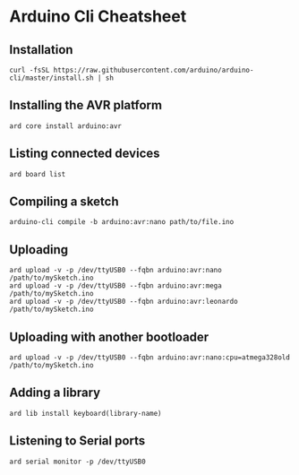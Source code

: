 # Arduino Cli Cheatsheet
## Installation
```
curl -fsSL https://raw.githubusercontent.com/arduino/arduino-cli/master/install.sh | sh
```

## Installing the AVR platform
```
ard core install arduino:avr
```


## Listing connected devices
```
ard board list
```

## Compiling a sketch
```
arduino-cli compile -b arduino:avr:nano path/to/file.ino
```

## Uploading
```
ard upload -v -p /dev/ttyUSB0 --fqbn arduino:avr:nano /path/to/mySketch.ino
ard upload -v -p /dev/ttyUSB0 --fqbn arduino:avr:mega /path/to/mySketch.ino
ard upload -v -p /dev/ttyUSB0 --fqbn arduino:avr:leonardo /path/to/mySketch.ino
```

## Uploading with another bootloader
```
ard upload -v -p /dev/ttyUSB0 --fqbn arduino:avr:nano:cpu=atmega328old /path/to/mySketch.ino
```

## Adding a library
```
ard lib install keyboard(library-name)
```

## Listening to Serial ports
```
ard serial monitor -p /dev/ttyUSB0
```
